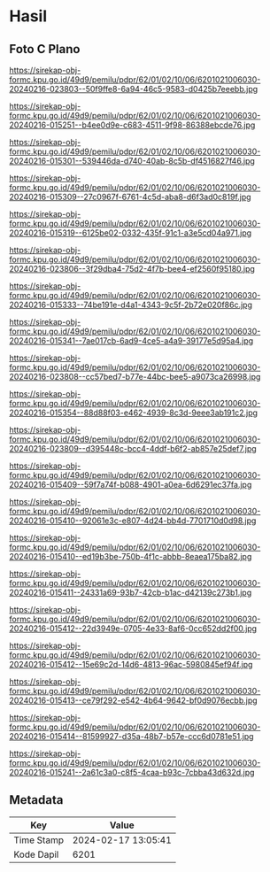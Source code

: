 # Hasil

## Foto C Plano

https://sirekap-obj-formc.kpu.go.id/49d9/pemilu/pdpr/62/01/02/10/06/6201021006030-20240216-023803--50f9ffe8-6a94-46c5-9583-d0425b7eeebb.jpg

https://sirekap-obj-formc.kpu.go.id/49d9/pemilu/pdpr/62/01/02/10/06/6201021006030-20240216-015251--b4ee0d9e-c683-4511-9f98-86388ebcde76.jpg

https://sirekap-obj-formc.kpu.go.id/49d9/pemilu/pdpr/62/01/02/10/06/6201021006030-20240216-015301--539446da-d740-40ab-8c5b-df4516827f46.jpg

https://sirekap-obj-formc.kpu.go.id/49d9/pemilu/pdpr/62/01/02/10/06/6201021006030-20240216-015309--27c0967f-6761-4c5d-aba8-d6f3ad0c819f.jpg

https://sirekap-obj-formc.kpu.go.id/49d9/pemilu/pdpr/62/01/02/10/06/6201021006030-20240216-015319--6125be02-0332-435f-91c1-a3e5cd04a971.jpg

https://sirekap-obj-formc.kpu.go.id/49d9/pemilu/pdpr/62/01/02/10/06/6201021006030-20240216-023806--3f29dba4-75d2-4f7b-bee4-ef2560f95180.jpg

https://sirekap-obj-formc.kpu.go.id/49d9/pemilu/pdpr/62/01/02/10/06/6201021006030-20240216-015333--74be191e-d4a1-4343-9c5f-2b72e020f86c.jpg

https://sirekap-obj-formc.kpu.go.id/49d9/pemilu/pdpr/62/01/02/10/06/6201021006030-20240216-015341--7ae017cb-6ad9-4ce5-a4a9-39177e5d95a4.jpg

https://sirekap-obj-formc.kpu.go.id/49d9/pemilu/pdpr/62/01/02/10/06/6201021006030-20240216-023808--cc57bed7-b77e-44bc-bee5-a9073ca26998.jpg

https://sirekap-obj-formc.kpu.go.id/49d9/pemilu/pdpr/62/01/02/10/06/6201021006030-20240216-015354--88d88f03-e462-4939-8c3d-9eee3ab191c2.jpg

https://sirekap-obj-formc.kpu.go.id/49d9/pemilu/pdpr/62/01/02/10/06/6201021006030-20240216-023809--d395448c-bcc4-4ddf-b6f2-ab857e25def7.jpg

https://sirekap-obj-formc.kpu.go.id/49d9/pemilu/pdpr/62/01/02/10/06/6201021006030-20240216-015409--59f7a74f-b088-4901-a0ea-6d6291ec37fa.jpg

https://sirekap-obj-formc.kpu.go.id/49d9/pemilu/pdpr/62/01/02/10/06/6201021006030-20240216-015410--92061e3c-e807-4d24-bb4d-7701710d0d98.jpg

https://sirekap-obj-formc.kpu.go.id/49d9/pemilu/pdpr/62/01/02/10/06/6201021006030-20240216-015410--ed19b3be-750b-4f1c-abbb-8eaea175ba82.jpg

https://sirekap-obj-formc.kpu.go.id/49d9/pemilu/pdpr/62/01/02/10/06/6201021006030-20240216-015411--24331a69-93b7-42cb-b1ac-d42139c273b1.jpg

https://sirekap-obj-formc.kpu.go.id/49d9/pemilu/pdpr/62/01/02/10/06/6201021006030-20240216-015412--22d3949e-0705-4e33-8af6-0cc652dd2f00.jpg

https://sirekap-obj-formc.kpu.go.id/49d9/pemilu/pdpr/62/01/02/10/06/6201021006030-20240216-015412--15e69c2d-14d6-4813-96ac-5980845ef94f.jpg

https://sirekap-obj-formc.kpu.go.id/49d9/pemilu/pdpr/62/01/02/10/06/6201021006030-20240216-015413--ce79f292-e542-4b64-9642-bf0d9076ecbb.jpg

https://sirekap-obj-formc.kpu.go.id/49d9/pemilu/pdpr/62/01/02/10/06/6201021006030-20240216-015414--81599927-d35a-48b7-b57e-ccc6d0781e51.jpg

https://sirekap-obj-formc.kpu.go.id/49d9/pemilu/pdpr/62/01/02/10/06/6201021006030-20240216-015241--2a61c3a0-c8f5-4caa-b93c-7cbba43d632d.jpg


## Metadata

| Key        | Value               |
| ---------- | ------------------- |
| Time Stamp | 2024-02-17 13:05:41 |
| Kode Dapil | 6201                |



